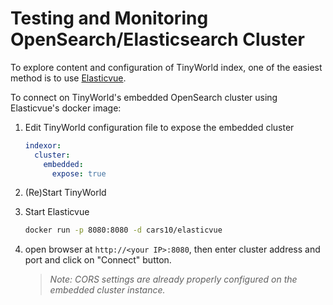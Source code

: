 # Testing and Monitoring OpenSearch/Elasticsearch Cluster

To explore content and configuration of TinyWorld index, one of the easiest method is to use [Elasticvue](https://elasticvue.com/).

To connect on TinyWorld's embedded OpenSearch cluster using Elasticvue's docker image:

1) Edit TinyWorld configuration file to expose the embedded cluster

    ```yaml
    indexor:
      cluster:
        embedded:
          expose: true
    ```

2) (Re)Start TinyWorld

3) Start Elasticvue

    ```sh
    docker run -p 8080:8080 -d cars10/elasticvue
    ```

4) open browser at `http://<your IP>:8080`, then enter cluster address and port and click on "Connect" button.

    > *Note: CORS settings are already properly configured on the embedded cluster instance.*
